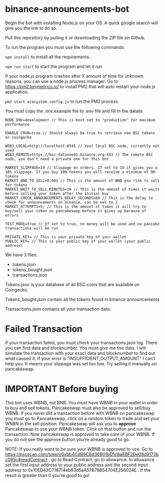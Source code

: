 # binance-announcements-bot
Begin the bot with installing Node.js on your OS. A quick google search will give you the link to do so.

Pull this repository by pulling it or downloading the ZIP file on Github.

To run the program you must use the following commands: 

`npm install` to install all the requirements.

`npm run start` to start the program and let it run

If your node.js program crashes after X amount of time for unknown reasons, you can use a node.js process manager.
Go to https://pm2.keymetrics.io/ to install PM2 that will auto restart your node.js application.

`pm2 start ecosystem.config.js` to run the PM2 process.

You must copy the .env.example file to .env file and fill in the datails
```
NODE_ENV=development // This is best set to "production" for maximum performance

ENABLE_CRON=true // Should always be true to retrieve new BSC tokens on coingecko

WEB3_LOCAL=http://localhost:8545 // Your local BSC node, currently not used
WEB3_REMOTE=https://bsc-dataseed1.binance.org:443 // The remote BSC node, you don't need a private one for this bot

MARKET_SLIPPAGE=10 // Slippage on orders. If set to 10 it gives you a 10% slippage. If you buy 100 tokens you will receive a minimum of 90 tokens
MARKET_BNB_TO_SELL=0.001 // This is the amount of BNB you risk to sell for tokens
MARKET_WAIT_TO_SELL_MINUTES=10 // This is the amount of times it waits before selling your token after the initial buy
MARKET_CHECK_ANNOUNCEMENTS_DELAY_SECONDS=60 // This is the delay to check for announcements on binance, can be set to 1
MARKET_ATTEMPTS=5; // This is the amount of times it will try to buy/sell your token on pancakeswap before it gives up because of errors

TEST_MODE=true // If set to true, no money will be used and no pancake transactions will be run

PRIVATE_KEY= // This is your private key of your wallet
PUBLIC_KEY= // This is your public key of your wallet (your public address)

```

We have 3 files: 
- tokens.json
- tokens_bought.json
- transactions.json

Tokens.json is your database of all BSC coins that are available on Coingecko.

Tokens_bought.json contain all the tokens found in binance announcements 

Transactions.json contains all your transaction data.

# Failed Transaction
If your transaction failed, you must check your transactions.json log. There you can find data and blocknumber. You must give me this data. I will simulate the transaction with your exact data and blocknumber to find out what caused it. If your error is "INSUFFICIENT_OUTPUT_AMOUNT" I can't help you. It means your slippage was set too low. Try selling it manually on pancakeswap.


# IMPORTANT Before buying
This bot uses WBNB, not BNB. You must have WBNB in your wallet in order to buy and sell tokens. Pancakeswap must also be approved to sell/buy WBNB. If you never did a transaction before with WBNB on pancakeswap you must go to Pancakeswap, click on a random token to trade and set your WNBN in the sell position. Pancakeswap will ask you to **approve** Pancakeswap to use your WBNB token. Click on that button and run the transaction. Now pancakeswap is approved to take care of your WBNB. If you do not see the approve button you're already good to go.

NOTE: If you really want to be sure your WBNB is approved to use. Go to https://bscscan.com/token/0xbb4CdB9CBd36B01bD1cBaEBF2De08d9173bc095c#readContract , go to Read Contract, go to allowance.
In allowance set the first input address to your public address and the second input address to 0x10ED43C718714eb63d5aA57B78B54704E256024E . If the result is greater than 0 you're good to go!